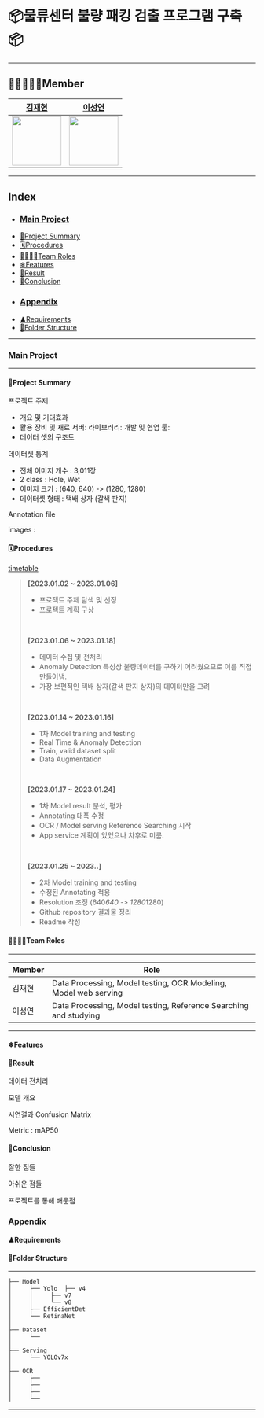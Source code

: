 
# 📦물류센터 불량 패킹 검출 프로그램 구축📦
***
## 👨🏿‍🤝‍👨🏿Member
[김재현](https://github.com/jh941213) | [이성연](https://github.com/deepshadow25)
:-: | :-: 
<img src="https://user-images.githubusercontent.com/115054681/214764862-b2a12ce8-50e6-46bb-b020-db979ebe8713.jpg" width="100" height="100"/>|<img src="https://user-images.githubusercontent.com/115054681/214764898-9d3809a4-b20d-48f6-b911-b9521355fc51.png" width="100" height="100">
***				
## Index
- ### [Main Project](#main-project)
- [📝Project Summary](#project-summary)
- [🗓Procedures](#procedures)
- [👨‍👩‍👧‍👧Team Roles](#team-roles)
- [❄Features](#features)
- [🏁Result](#result)
- [🤍Conclusion](#conclusion)
- ### [Appendix](#appendix)
- [♟Requirements](#requirements)
- [📁Folder Structure](#folder-structure)
***
### Main Project
***
#### 📝Project Summary
프로젝트 주제
- 개요 및 기대효과
- 활용 장비 및 재료
서버:
라이브러리: 
개발 및 협업 툴: 
- 데이터 셋의 구조도

데이터셋 통계
- 전체 이미지 개수 : 3,011장
- 2 class : Hole, Wet
- 이미지 크기 : (640, 640) -> (1280, 1280)
- 데이터셋 형태 : 택배 상자 (갈색 판지)

Annotation file




images :


#### 🗓Procedures

[timetable](https://timetreeapp.com/calendars/Bs7yrwhD6Q5H)

>**[2023.01.02 ~ 2023.01.06]**
>- 프로젝트 주제 탐색 및 선정
>- 프로젝트 계획 구상
><br>
>
>**[2023.01.06 ~ 2023.01.18]**
>- 데이터 수집 및 전처리
>  - Anomaly Detection 특성상 불량데이터를 구하기 어려웠으므로 이를 직접 만들어냄.
>  - 가장 보편적인 택배 상자(갈색 판지 상자)의 데이터만을 고려
><br>
>
>**[2023.01.14 ~ 2023.01.16]**
>- 1차 Model training and testing
>  - Real Time & Anomaly Detection
>  - Train, valid dataset split
>  - Data Augmentation
><br>
>
>**[2023.01.17 ~ 2023.01.24]**
>- 1차 Model result 분석, 평가
>  - Annotating 대폭 수정 
>- OCR / Model serving Reference Searching 시작
>  - App service 계획이 있었으나 차후로 미룸.
><br>
>
>**[2023.01.25 ~ 2023..]**  
>- 2차 Model training and testing
>  - 수정된 Annotating 적용
>  - Resolution 조정 (640*640 -> 1280*1280)
>- Github repository 결과물 정리
>  - Readme 작성


#### 👨‍👩‍👧‍👧Team Roles
***
| Member | Role |
| ---- | ---- |
| 김재현 | Data Processing, Model testing, OCR Modeling, Model web serving |
| 이성연 | Data Processing,  Model testing, Reference Searching and studying |
***

#### ❄Features


#### 🏁Result


데이터 전처리

			
모델 개요


시연결과
Confusion Matrix


				
Metric : mAP50


#### 🤍Conclusion

잘한 점들

아쉬운 점들

프로젝트를 통해 배운점

### Appendix

#### ♟Requirements

#### 📁Folder Structure
---
```
├── Model
│     ├── Yolo  ├── v4
│     │		├── v7
│     │		└── v8
│     ├── EfficientDet 
│     └── RetinaNet
│  
├── Dataset
│     └──   
│ 
├── Serving  
│     └── YOLOv7x  
│   
├── OCR  
│     ├── 
│     ├── 
│     ├── 
│     └── 
```
---
